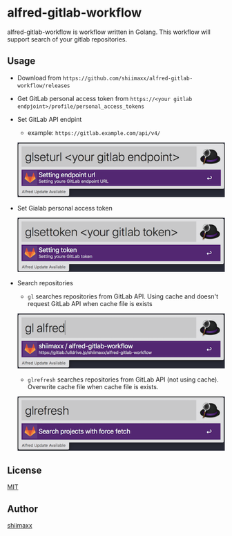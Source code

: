 # alfred-gitlab-workflow

alfred-gitlab-workflow is workflow written in Golang.
This workflow will support search of your gitlab repositories.

## Usage

- Download from `https://github.com/shiimaxx/alfred-gitlab-workflow/releases`
- Get GitLab personal access token from `https://<your gitlab endpjoint>/profile/personal_access_tokens`
- Set GitLab API endpint
    - example: `https://gitlab.example.com/api/v4/`

    ![glseturl](docs/glseturl-example.png)

- Set Gialab personal access token

    ![glsettoken](docs/glsettoken-example.png)

- Search repositories
    - `gl` searches repositories from GitLab API. Using cache and doesn't request GitLab API when cache file is exists

    ![gl-example](docs/gl-example.png)

    - `glrefresh` searches repositories from GitLab API (not using cache). Overwrite cache file when cache file is exists.

    ![glrefresh-example](docs/glrefresh-example.png)


## License

[MIT](https://github.com/shiimaxx/alfred-gitlab-workflow/blob/master/LICENSE)

## Author

[shiimaxx](https://github.com/shiimaxx)
